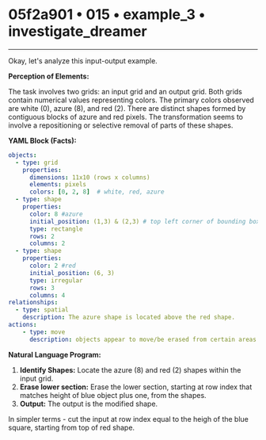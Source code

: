 # 05f2a901 • 015 • example_3 • investigate_dreamer

---
Okay, let's analyze this input-output example.

**Perception of Elements:**

The task involves two grids: an input grid and an output grid. Both grids contain numerical values representing colors. The primary colors observed are white (0), azure (8), and red (2). There are distinct shapes formed by contiguous blocks of azure and red pixels. The transformation seems to involve a repositioning or selective removal of parts of these shapes.

**YAML Block (Facts):**



```yaml
objects:
  - type: grid
    properties:
      dimensions: 11x10 (rows x columns)
      elements: pixels
      colors: [0, 2, 8]  # white, red, azure
  - type: shape
    properties:
      color: 8 #azure
      initial_position: (1,3) & (2,3) # top left corner of bounding box, and its height and width
      type: rectangle
      rows: 2
      columns: 2
  - type: shape
    properties:
      color: 2 #red
      initial_position: (6, 3)
      type: irregular
      rows: 3
      columns: 4
relationships:
  - type: spatial
    description: The azure shape is located above the red shape.
actions:
    - type: move
      description: objects appear to move/be erased from certain areas

```



**Natural Language Program:**

1.  **Identify Shapes:** Locate the azure (8) and red (2) shapes within the input grid.
2.  **Erase lower section:** Erase the lower section, starting at row index that matches height of blue object plus one, from the shapes.
3.  **Output:** The output is the modified shape.

In simpler terms - cut the input at row index equal to the heigh of the blue square, starting from top of red shape.

